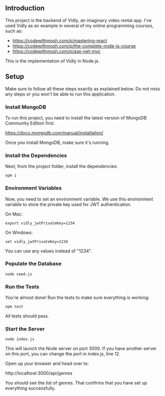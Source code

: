 ## Introduction

This project is the backend of Vidly, an imaginary video rental app. I've used Vidly as an example in several of my online programming courses, such as:

- https://codewithmosh.com/p/mastering-react
- https://codewithmosh.com/p/the-complete-node-js-course
- https://codewithmosh.com/p/asp-net-mvc

This is the implementation of Vidly in Node.js.

## Setup

Make sure to follow all these steps exactly as explained below. Do not miss any steps or you won't be able to run this application.

### Install MongoDB

To run this project, you need to install the latest version of MongoDB Community Edition first.

https://docs.mongodb.com/manual/installation/

Once you install MongoDB, make sure it's running.

### Install the Dependencies

Next, from the project folder, install the dependencies:

    npm i

### Environment Variables

Now, you need to set an environment variable. We use this environment variable to store the private key used for JWT authentication.

On Mac:

    export vidly_jwtPrivateKey=1234

On Windows:

    set vidly_jwtPrivateKey=1234

You can use any values instead of "1234".

### Populate the Database

    node seed.js

### Run the Tests

You're almost done! Run the tests to make sure everything is working:

    npm test

All tests should pass.

### Start the Server

    node index.js

This will launch the Node server on port 3000. If you have another server on this port, you can change the port in index.js, line 12.

Open up your browser and head over to:

http://localhost:3000/api/genres

You should see the list of genres. That confirms that you have set up everything successfully.
